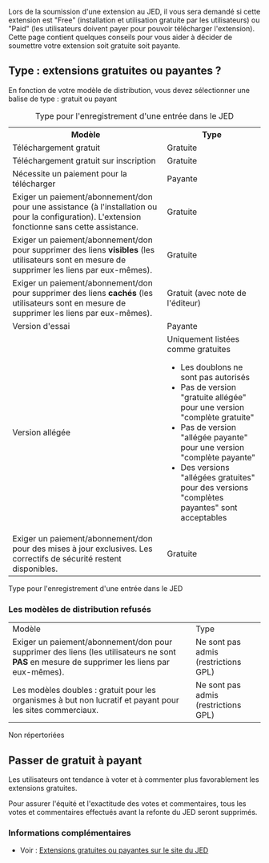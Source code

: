 <!-- Filename: Free_and_Commercial_extensions / Display title: Extensions gratuites et payantes -->

Lors de la soumission d'une extension au JED, il vous sera demandé si
cette extension est "Free" (installation et utilisation gratuite par les
utilisateurs) ou "Paid" (les utilisateurs doivent payer pour pouvoir
télécharger l'extension). Cette page contient quelques conseils pour
vous aider à décider de soumettre votre extension soit gratuite soit
payante.

## Type : extensions gratuites ou payantes ?

En fonction de votre modèle de distribution, vous devez sélectionner une
balise de type : gratuit ou payant

<table class="wikitable" data-border="1">
<caption>Type pour l'enregistrement d'une entrée dans le JED</caption>

<tbody>
<tr class="header">
<th>Modèle</th>
<th>Type</th>
</tr>
&#10;<tr class="odd">
<td>Téléchargement gratuit</td>
<td>Gratuite</td>
</tr>
<tr class="even">
<td>Téléchargement gratuit sur inscription</td>
<td>Gratuite</td>
</tr>
<tr class="odd">
<td>Nécessite un paiement pour la télécharger</td>
<td>Payante</td>
</tr>
<tr class="even">
<td>Exiger un paiement/abonnement/don pour une assistance (à
l'installation ou pour la configuration). L'extension fonctionne sans
cette assistance.</td>
<td>Gratuite</td>
</tr>
<tr class="odd">
<td>Exiger un paiement/abonnement/don pour supprimer des liens
<strong>visibles</strong> (les utilisateurs sont en mesure de supprimer
les liens par eux-mêmes).</td>
<td>Gratuite</td>
</tr>
<tr class="even">
<td>Exiger un paiement/abonnement/don pour supprimer des liens
<strong>cachés</strong> (les utilisateurs sont en mesure de supprimer
les liens par eux-mêmes).</td>
<td>Gratuit (avec note de l'éditeur)</td>
</tr>
<tr class="odd">
<td>Version d'essai</td>
<td>Payante</td>
</tr>
<tr class="even" data-valign="top">
<td>Version allégée</td>
<td>Uniquement listées comme gratuites
<ul>
<li>Les doublons ne sont pas autorisés</li>
<li>Pas de version "gratuite allégée" pour une version "complète
gratuite"</li>
<li>Pas de version "allégée payante" pour une version "complète
payante"</li>
<li>Des versions "allégées gratuites" pour des versions "complètes
payantes" sont acceptables</li>
</ul></td>
</tr>
<tr class="odd">
<td>Exiger un paiement/abonnement/don pour des mises à jour exclusives.
Les correctifs de sécurité restent disponibles.</td>
<td>Gratuite</td>
</tr>
</tbody>
</table>

Type pour l'enregistrement d'une entrée dans le JED

### Les modèles de distribution refusés

|                                                                                                                                               |                                      |
|-----------------------------------------------------------------------------------------------------------------------------------------------|--------------------------------------|
| Modèle                                                                                                                                        | Type                                 |
| Exiger un paiement/abonnement/don pour supprimer des liens (les utilisateurs ne sont **PAS** en mesure de supprimer les liens par eux-mêmes). | Ne sont pas admis (restrictions GPL) |
| Les modèles doubles : gratuit pour les organismes à but non lucratif et payant pour les sites commerciaux.                                    | Ne sont pas admis (restrictions GPL) |

Non répertoriées

## Passer de gratuit à payant

Les utilisateurs ont tendance à voter et à commenter plus favorablement
les extensions gratuites.

Pour assurer l'équité et l'exactitude des votes et commentaires, tous
les votes et commentaires effectués avant la refonte du JED seront
supprimés.

### Informations complémentaires

- Voir : <a
  href="http://extensions.joomla.org/support/knowledgebase/item/free-vs-paid-extensions"
  class="external text" target="_blank"
  rel="noreferrer noopener">Extensions gratuites ou payantes sur le site
  du JED</a>
